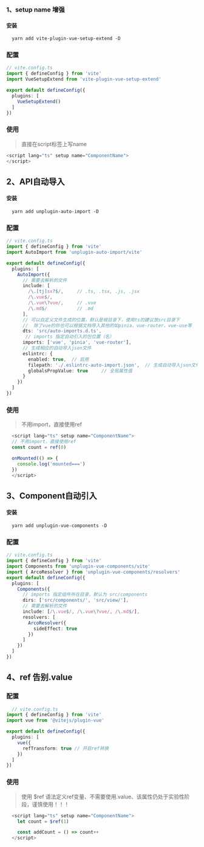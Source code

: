 
  ### 1、setup name 增强
    
  #### 安装
  ```
    yarn add vite-plugin-vue-setup-extend -D
  ```

  ### 配置
  ```typescript
  // vite.config.ts
  import { defineConfig } from 'vite'
  import VueSetupExtend from 'vite-plugin-vue-setup-extend'

  export default defineConfig({
    plugins: [
      VueSetupExtend()
    ]
  })
  ```

  ### 使用
  > 直接在script标签上写name
  ```typescript
  <script lang="ts" setup name="ComponentName">
  </script>
  ```

  ## 2、API自动导入

  #### 安装
  ```
    yarn add unplugin-auto-import -D
  ```

   ### 配置
  ```typescript
  // vite.config.ts
  import { defineConfig } from 'vite'
  import AutoImport from 'unplugin-auto-import/vite'  

  export default defineConfig({
    plugins: [
      AutoImport({
        // 需要去解析的文件
        include: [
          /\.[tj]sx?$/,     // .ts, .tsx, .js, .jsx
          /\.vue$/,         
          /\.vue\?vue/,     // .vue
          /\.md$/           // .md
        ],
        // 可以自定义文件生成的位置，默认是根目录下，使用ts的建议放src目录下
        //  除了vue的你也可以根据文档导入其他的如pinia、vue-router、vue-use等
        dts: 'src/auto-imports.d.ts',
         // imports 指定自动引入的包位置（名）
        imports: ['vue', 'pinia', 'vue-router'],
        // 生成相应的自动导入json文件
        eslintrc: {
          enabled: true,  // 启用
          filepath: './.eslintrc-auto-import.json',  // 生成自动导入json文件位置
          globalsPropValue: true     // 全局属性值
        }
      })
    ]
  })
  ```

  ### 使用
  > 不用import，直接使用ref
  ```typescript
    <script lang="ts" setup name="ComponentName">
    // 不用import，直接使用ref
    const count = ref(0)

    onMounted(() => {
      console.log('mounted===')
    })
    </script>
  ```

  ## 3、Component自动引入

  #### 安装
  ```
    yarn add unplugin-vue-components -D
  ```

  ### 配置
  ```typescript
  // vite.config.ts
  import { defineConfig } from 'vite'
  import Components from 'unplugin-vue-components/vite'
  import { ArcoResolver } from 'unplugin-vue-components/resolvers'
  export default defineConfig({
    plugins: [
      Components({
        // imports 指定组件所在目录，默认为 src/components
        dirs: ['src/components/', 'src/view/'],
        // 需要去解析的文件
        include: [/\.vue$/, /\.vue\?vue/, /\.md$/],
        resolvers: [
          ArcoResolver({
            sideEffect: true
          })
        ]
      })
    ]
  })
  ```


  ## 4、ref 告别.value
  ### 配置
  ```typescript
    // vite.config.ts
  import { defineConfig } from 'vite'
  import vue from '@vitejs/plugin-vue'  

  export default defineConfig({
    plugins: [
      vue({
        refTransform: true // 开启ref转换
      })
    ]
  })
  ```

  ### 使用
  > 使用 $ref 语法定义ref变量、不需要使用.value、该属性仍处于实验性阶段，谨慎使用！！！

  ```typescript
    <script lang="ts" setup name="ComponentName">
      let count = $ref(1)

      const addCount = () => count++
    </script>
  ```